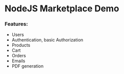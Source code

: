 # NodeJS Marketplace Demo

### Features:

- Users
- Authentication, basic Authorization
- Products
- Cart
- Orders
- Emails
- PDF generation
